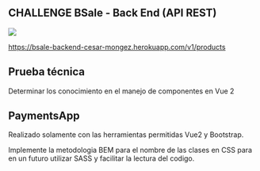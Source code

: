 ## CHALLENGE BSale - Back End (API REST)
<cemter><img src="https://www.oscarlijo.com/blog/wp-content/uploads/2017/06/vue.png" /></center>

https://bsale-backend-cesar-mongez.herokuapp.com/v1/products


## Prueba técnica
Determinar los conocimiento en el manejo de componentes en Vue 2


## PaymentsApp

Realizado solamente con las herramientas permitidas Vue2 y Bootstrap.

Implemente la metodologia BEM para el nombre de las clases en CSS para en un futuro utilizar SASS y facilitar la lectura del codigo. 

